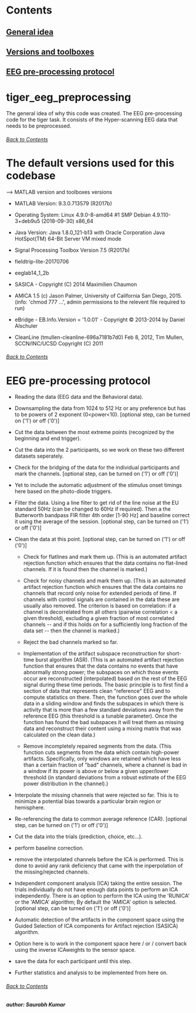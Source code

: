 # Contents
## [General idea](https://github.com/saurabhsay/tiger_eeg_preprocessing/blob/master/README.md#tiger_eeg_preprocessing)
## [Versions and toolboxes](https://github.com/saurabhsay/tiger_eeg_preprocessing/blob/master/README.md#the-default-versions-used-for-this-codebase)
## [EEG pre-processing protocol](https://github.com/saurabhsay/tiger_eeg_preprocessing/blob/master/README.md#eeg-pre-processing-protocol-1)

# tiger_eeg_preprocessing
The general idea of why this code was created.
The EEG pre-processing code for the tiger task. It consists of the Hyper-scanning EEG data that needs to be preprocessed.
###### [Back to Contents](https://github.com/saurabhsay/tiger_eeg_preprocessing/blob/master/README.md#Contents)

# The default versions used for this codebase
--> MATLAB version and toolboxes versions

+ MATLAB Version: 9.3.0.713579 (R2017b)

+ Operating System: Linux 4.9.0-8-amd64 #1 SMP Debian 4.9.110-3+deb9u5 (2018-09-30) x86_64

+ Java Version: Java 1.8.0_121-b13 with Oracle Corporation Java HotSpot(TM) 64-Bit Server VM mixed mode

+ Signal Processing Toolbox                             Version 7.5         (R2017b)

+ fieldtrip-lite-20170706

+ eeglab14_1_2b

+ SASICA - Copyright (C) 2014  Maximilien Chaumon

+ AMICA 1.5 (c) Jason Palmer, University of California San Diego, 2015. (info: 'chmod 777 ...', admin permissions to the relevent file required to run)

+ eBridge - EB.Info.Version = '1.0.01' - Copyright © 2013-2014 by Daniel Alschuler

+ CleanLine (tmullen-cleanline-696a7181b7d0) Feb 8, 2012, Tim Mullen, SCCN/INC/UCSD Copyright (C) 2011
###### [Back to Contents](https://github.com/saurabhsay/tiger_eeg_preprocessing/blob/master/README.md#Contents)

# EEG pre-processing protocol
+ Reading the data (EEG data and the Behavioral data).

+ Downsampling the data from 1024 to 512 Hz or any preference but has to be powers of 2 exponent (0<power<10). [optional step, can be turned on ('1') or off ('0')]

+ Cut the data between the most extreme points (recognized by the beginning and end trigger).

+ Cut the data into the 2 participants, so we work on these two different datasets seperately.

+ Check for the bridging of the data for the individual participants and mark the channels. [optional step, can be turned on ('1') or off ('0')]

+ Yet to include the automatic adjustment of the stimulus onset timings here based on the photo-diode triggers.

+ Filter the data. Using a line filter to get rid of the line noise at the EU standard 50Hz (can be changed to 60Hz if required). Then a the Butterworth bandpass FIR filter 4th order [1-90 Hz] and baseline correct it using the average of the session. [optional step, can be turned on ('1') or off ('0')]

+ Clean the data at this point. [optional step, can be turned on ('1') or off ('0')]

  + Check for flatlines and mark them up. (This is an automated artifact rejection function which ensures that the data contains no flat-lined channels. If it is found then the channel is marked.)

  + Check for noisy channels and mark them up. (This is an automated artifact rejection function which ensures that the data contains no channels that record only noise for extended periods of time. If channels with control signals are contained in the data these are usually also removed. The criterion is based on correlation: if a channel is decorrelated from all others (pairwise correlation < a given threshold), excluding a given fraction of most correlated channels -- and if this holds on for a sufficiently long fraction of the data set -- then the channel is marked.)

  + Reject the bad channels marked so far.

  + Implementation of the artifact subspace reconstruction for short-time burst algorithm (ASR). (This is an automated artifact rejection function that ensures that the data contains no events that have abnormally strong power; the subspaces on which those events occur are reconstructed (interpolated) based on the rest of the EEG signal during these time periods. The basic principle is to first find a section of data that represents clean "reference" EEG and to compute statistics on there. Then, the function goes over the whole data in a sliding window and finds the subspaces in which there is activity that is more than a few standard deviations away from the reference EEG (this threshold is a tunable parameter). Once the function has found the bad subspaces it will treat them as missing data and reconstruct their content using a mixing matrix that was calculated on the clean data.)

  + Remove incompletely repaired segments from the data. (This function cuts segments from the data which contain high-power artifacts. Specifically, only windows are retained which have less than a certain fraction of "bad" channels, where a channel is bad in a window if its power is above or below a given upper/lower threshold (in standard deviations from a robust estimate of the EEG power distribution in the channel).)

+ Interpolate the missing channels that were rejected so far.  This is to minimize a potential bias towards a particular brain region or hemisphere.

+ Re-referencing the data to common average reference (CAR). [optional step, can be turned on ('1') or off ('0')]

+ Cut the data into the trials  (prediction, choice, etc...).

+ perform baseline correction.

+ remove the interpolated channels before the ICA is performed. This is done to avoid any rank deficiency that came with the inperpolation of the missing/rejected channels.

+ Independent component analysis (ICA) taking the entire session. The trials individually do not have enough data points to perform an ICA independently. There is an option to perform the ICA using the 'RUNICA' or the 'AMICA' algorithm; By default the 'AMICA' option is selected. [optional step, can be turned on ('1') or off ('0')]

+ Automatic detection of the artifacts in the component space using the Guided Selection of ICA components for Artifact rejection (SASICA) algorithm.

+ Option here is to work in the component space here / or / convert back using the inverse ICAweights to the sensor space.

+ save the data for each participant until this step.

+ Further statistics and analysis to be implemented from here on.
###### [Back to Contents](https://github.com/saurabhsay/tiger_eeg_preprocessing/blob/master/README.md#Contents)

***author: Saurabh Kumar*** 

